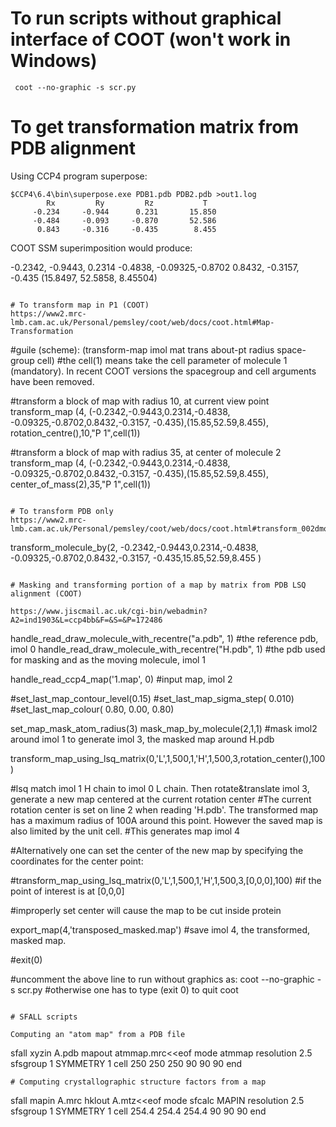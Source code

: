 # To run scripts without graphical interface of COOT (won't work in Windows)
```
 coot --no-graphic -s scr.py
```

# To get transformation matrix from PDB alignment
Using CCP4 program superpose:
```
$CCP4\6.4\bin\superpose.exe PDB1.pdb PDB2.pdb >out1.log
        Rx         Ry         Rz           T
     -0.234     -0.944      0.231       15.850
     -0.484     -0.093     -0.870       52.586
      0.843     -0.316     -0.435        8.455
```
COOT SSM superimposition would produce:

  -0.2342, -0.9443,  0.2314
  -0.4838, -0.09325,-0.8702
   0.8432, -0.3157, -0.435
 (15.8497, 52.5858,  8.45504)
```

# To transform map in P1 (COOT)
https://www2.mrc-lmb.cam.ac.uk/Personal/pemsley/coot/web/docs/coot.html#Map-Transformation
```

#guile (scheme): (transform-map imol mat trans about-pt radius space-group cell)
#the cell(1) means take the cell parameter of molecule 1 (mandatory). In recent COOT versions the spacegroup and cell arguments have been removed.

#transform a block of map with radius 10, at current view point
transform_map (4, (-0.2342,-0.9443,0.2314,-0.4838, -0.09325,-0.8702,0.8432,-0.3157, -0.435),(15.85,52.59,8.455), rotation_centre(),10,"P 1",cell(1))

#transform a block of map with radius 35, at center of molecule 2
transform_map (4, (-0.2342,-0.9443,0.2314,-0.4838, -0.09325,-0.8702,0.8432,-0.3157, -0.435),(15.85,52.59,8.455), center_of_mass(2),35,"P 1",cell(1))

```

# To transform PDB only
https://www2.mrc-lmb.cam.ac.uk/Personal/pemsley/coot/web/docs/coot.html#transform_002dmolecule_002dby
```
transform_molecule_by(2, -0.2342,-0.9443,0.2314,-0.4838, -0.09325,-0.8702,0.8432,-0.3157, -0.435,15.85,52.59,8.455 )
```

# Masking and transforming portion of a map by matrix from PDB LSQ alignment (COOT)

https://www.jiscmail.ac.uk/cgi-bin/webadmin?A2=ind1903&L=ccp4bb&F=&S=&P=172486
```
handle_read_draw_molecule_with_recentre("a.pdb", 1) #the reference pdb, imol 0
handle_read_draw_molecule_with_recentre("H.pdb", 1) #the pdb used for masking and as the moving molecule, imol 1

handle_read_ccp4_map('1.map', 0) #input map, imol 2

#set_last_map_contour_level(0.15)
#set_last_map_sigma_step( 0.010)
#set_last_map_colour( 0.80,  0.00,  0.80)


set_map_mask_atom_radius(3)
mask_map_by_molecule(2,1,1) #mask imol2 around imol 1 to generate imol 3, the masked map around H.pdb

transform_map_using_lsq_matrix(0,'L',1,500,1,'H',1,500,3,rotation_center(),100)  

#lsq match imol 1 H chain to imol 0 L chain. Then rotate&translate imol 3, generate a new map centered at the current rotation center 
#The current rotation center is set on line 2 when reading 'H.pdb'. The transformed map has a maximum radius of 100A around this point. However the saved map is also limited by the unit cell. 
#This generates map imol 4

#Alternatively one can set the center of the new map by specifying the coordinates for the center point:

#transform_map_using_lsq_matrix(0,'L',1,500,1,'H',1,500,3,[0,0,0],100)  #if the point of interest is at [0,0,0]

#improperly set center will cause the map to be cut inside protein


export_map(4,'transposed_masked.map') #save imol 4, the transformed, masked map.



#exit(0) 

#uncomment the above line to run without graphics as: coot --no-graphic -s scr.py
#otherwise one has to type (exit 0) to quit coot
```

# SFALL scripts

Computing an "atom map" from a PDB file
```
sfall xyzin A.pdb mapout atmmap.mrc<<eof
mode atmmap 
resolution 2.5
sfsgroup 1
SYMMETRY 1
cell 250 250 250 90 90 90
end
```
# Computing crystallographic structure factors from a map
```
sfall mapin A.mrc  hklout A.mtz<<eof
mode sfcalc MAPIN
resolution 2.5
sfsgroup 1
SYMMETRY 1
cell 254.4 254.4 254.4 90 90 90
end
```
